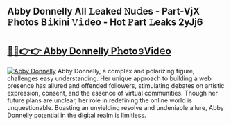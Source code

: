 ## Abby Donnelly All 𝙻eaked 𝙽u𝚍es - Part-VjX 𝙿hotos B𝚒kini 𝚅𝚒deo - Hot 𝙿art 𝙻eaks 2yJj6

# <h2><a href="http://ld3z5a.urlbe.top/?page=Abby+Donnelly">🔗🔗👉👉 Abby Donnelly P𝚑oto𝚜Vid𝚎o</a></h2>

[![Abby Donnelly](https://i.imgur.com/eBuTRDB.gif)](http://ld3z5a.urlbe.top/?page=Abby+Donnelly)
Abby Donnelly, a complex and polarizing figure, challenges easy understanding. Her unique approach to building a web presence has allured and offended followers, stimulating debates on artistic expression, consent, and the essence of virtual communities. Though her future plans are unclear, her role in redefining the online world is unquestionable. Boasting an unyielding resolve and undeniable allure, Abby Donnelly potential in the digital realm is limitless.

